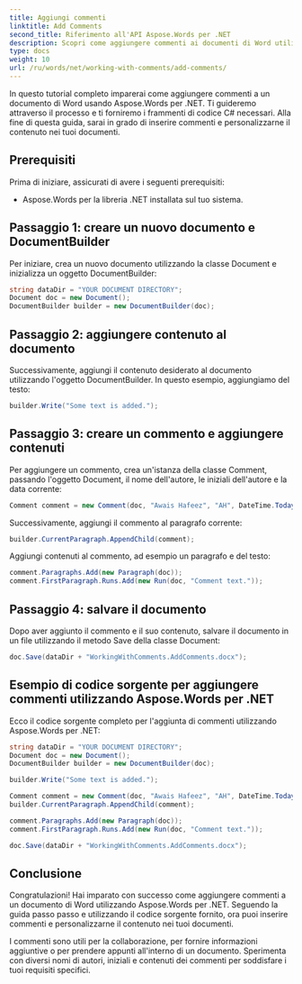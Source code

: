 ```yaml
---
title: Aggiungi commenti
linktitle: Add Comments
second_title: Riferimento all'API Aspose.Words per .NET
description: Scopri come aggiungere commenti ai documenti di Word utilizzando Aspose.Words per .NET.
type: docs
weight: 10
url: /ru/words/net/working-with-comments/add-comments/
---
```


In questo tutorial completo imparerai come aggiungere commenti a un documento di Word usando Aspose.Words per .NET. Ti guideremo attraverso il processo e ti forniremo i frammenti di codice C# necessari. Alla fine di questa guida, sarai in grado di inserire commenti e personalizzarne il contenuto nei tuoi documenti.

## Prerequisiti
Prima di iniziare, assicurati di avere i seguenti prerequisiti:
- Aspose.Words per la libreria .NET installata sul tuo sistema.

## Passaggio 1: creare un nuovo documento e DocumentBuilder
Per iniziare, crea un nuovo documento utilizzando la classe Document e inizializza un oggetto DocumentBuilder:

```csharp
string dataDir = "YOUR DOCUMENT DIRECTORY";
Document doc = new Document();
DocumentBuilder builder = new DocumentBuilder(doc);
```

## Passaggio 2: aggiungere contenuto al documento
Successivamente, aggiungi il contenuto desiderato al documento utilizzando l'oggetto DocumentBuilder. In questo esempio, aggiungiamo del testo:

```csharp
builder.Write("Some text is added.");
```

## Passaggio 3: creare un commento e aggiungere contenuti
Per aggiungere un commento, crea un'istanza della classe Comment, passando l'oggetto Document, il nome dell'autore, le iniziali dell'autore e la data corrente:

```csharp
Comment comment = new Comment(doc, "Awais Hafeez", "AH", DateTime.Today);
```

Successivamente, aggiungi il commento al paragrafo corrente:

```csharp
builder.CurrentParagraph.AppendChild(comment);
```

Aggiungi contenuti al commento, ad esempio un paragrafo e del testo:

```csharp
comment.Paragraphs.Add(new Paragraph(doc));
comment.FirstParagraph.Runs.Add(new Run(doc, "Comment text."));
```

## Passaggio 4: salvare il documento
Dopo aver aggiunto il commento e il suo contenuto, salvare il documento in un file utilizzando il metodo Save della classe Document:

```csharp
doc.Save(dataDir + "WorkingWithComments.AddComments.docx");
```

## Esempio di codice sorgente per aggiungere commenti utilizzando Aspose.Words per .NET
Ecco il codice sorgente completo per l'aggiunta di commenti utilizzando Aspose.Words per .NET:

```csharp
string dataDir = "YOUR DOCUMENT DIRECTORY";
Document doc = new Document();
DocumentBuilder builder = new DocumentBuilder(doc);

builder.Write("Some text is added.");

Comment comment = new Comment(doc, "Awais Hafeez", "AH", DateTime.Today);
builder.CurrentParagraph.AppendChild(comment);

comment.Paragraphs.Add(new Paragraph(doc));
comment.FirstParagraph.Runs.Add(new Run(doc, "Comment text."));

doc.Save(dataDir + "WorkingWithComments.AddComments.docx");
```

## Conclusione
Congratulazioni! Hai imparato con successo come aggiungere commenti a un documento di Word utilizzando Aspose.Words per .NET. Seguendo la guida passo passo e utilizzando il codice sorgente fornito, ora puoi inserire commenti e personalizzarne il contenuto nei tuoi documenti.

I commenti sono utili per la collaborazione, per fornire informazioni aggiuntive o per prendere appunti all'interno di un documento. Sperimenta con diversi nomi di autori, iniziali e contenuti dei commenti per soddisfare i tuoi requisiti specifici.